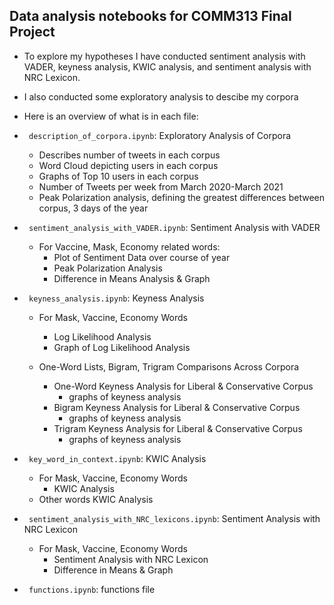 ## Data analysis notebooks for COMM313 Final Project

* To explore my hypotheses I have conducted sentiment analysis with VADER, keyness analysis, KWIC analysis, and sentiment analysis with NRC Lexicon.

* I also conducted some exploratory analysis to descibe my corpora

* Here is an overview of what is in each file:

* ` description_of_corpora.ipynb`: Exploratory Analysis of Corpora

    * Describes number of tweets  in each corpus
    * Word Cloud depicting users in each corpus
    * Graphs of Top 10 users in each corpus
    * Number of Tweets per week from March 2020-March 2021
    * Peak Polarization analysis, defining the greatest differences between corpus, 3 days of the year


* ` sentiment_analysis_with_VADER.ipynb`: Sentiment Analysis with VADER
    
    * For Vaccine, Mask, Economy related words:
        * Plot of Sentiment Data over course of year
        * Peak Polarization Analysis
        * Difference in Means Analysis & Graph
        
* ` keyness_analysis.ipynb`: Keyness Analysis

     * For Mask, Vaccine, Economy Words
         * Log Likelihood Analysis
         * Graph of Log Likelihood Analysis
         
     * One-Word Lists, Bigram, Trigram Comparisons Across Corpora
         * One-Word Keyness Analysis for Liberal & Conservative Corpus
             * graphs of keyness analysis
         * Bigram Keyness Analysis for Liberal & Conservative Corpus
             * graphs of keyness analysis
         * Trigram Keyness Analysis for Liberal & Conservative Corpus
             * graphs of keyness analysis
         
* ` key_word_in_context.ipynb`: KWIC Analysis

     *   For Mask, Vaccine, Economy Words
         *  KWIC Analysis
     *  Other words KWIC Analysis

* ` sentiment_analysis_with_NRC_lexicons.ipynb`: Sentiment Analysis with NRC Lexicon

     *  For Mask, Vaccine, Economy Words
         * Sentiment Analysis with NRC Lexicon
         * Difference in Means & Graph
 
 * ` functions.ipynb`: functions file
         
